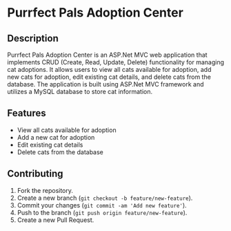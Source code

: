 # Purrfect Pals Adoption Center

## Description
Purrfect Pals Adoption Center is an ASP.Net MVC web application that implements CRUD (Create, Read, Update, Delete) functionality for managing cat adoptions. It allows users to view all cats available for adoption, add new cats for adoption, edit existing cat details, and delete cats from the database. The application is built using ASP.Net MVC framework and utilizes a MySQL database to store cat information.

## Features
- View all cats available for adoption
- Add a new cat for adoption
- Edit existing cat details
- Delete cats from the database

## Contributing
1. Fork the repository.
2. Create a new branch (`git checkout -b feature/new-feature`).
3. Commit your changes (`git commit -am 'Add new feature'`).
4. Push to the branch (`git push origin feature/new-feature`).
5. Create a new Pull Request.

